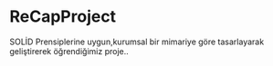 # ReCapProject
SOLİD Prensiplerine uygun,kurumsal bir mimariye göre tasarlayarak geliştirerek öğrendiğimiz proje.. 
